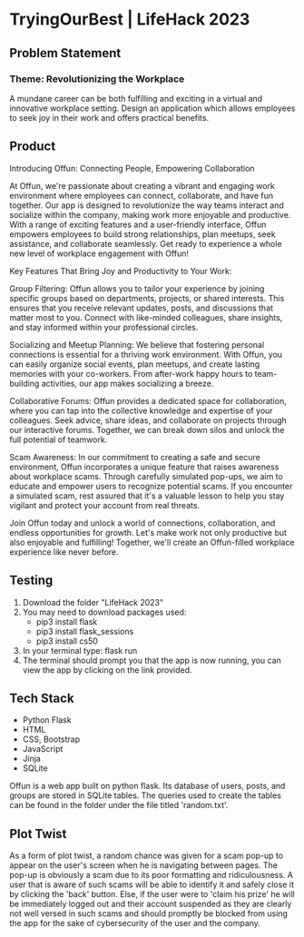 # TryingOurBest | LifeHack 2023

## Problem Statement
### Theme: Revolutionizing the Workplace 
A mundane career can be both fulfilling and exciting in a virtual and innovative workplace setting. Design an application which allows employees to seek joy in their work and offers practical benefits.

## Product
Introducing Offun: Connecting People, Empowering Collaboration

At Offun, we're passionate about creating a vibrant and engaging work environment where employees can connect, collaborate, and have fun together. Our app is designed to revolutionize the way teams interact and socialize within the company, making work more enjoyable and productive. With a range of exciting features and a user-friendly interface, Offun empowers employees to build strong relationships, plan meetups, seek assistance, and collaborate seamlessly. Get ready to experience a whole new level of workplace engagement with Offun!

Key Features That Bring Joy and Productivity to Your Work:

Group Filtering: Offun allows you to tailor your experience by joining specific groups based on departments, projects, or shared interests. This ensures that you receive relevant updates, posts, and discussions that matter most to you. Connect with like-minded colleagues, share insights, and stay informed within your professional circles.

Socializing and Meetup Planning: We believe that fostering personal connections is essential for a thriving work environment. With Offun, you can easily organize social events, plan meetups, and create lasting memories with your co-workers. From after-work happy hours to team-building activities, our app makes socializing a breeze.

Collaborative Forums: Offun provides a dedicated space for collaboration, where you can tap into the collective knowledge and expertise of your colleagues. Seek advice, share ideas, and collaborate on projects through our interactive forums. Together, we can break down silos and unlock the full potential of teamwork.

Scam Awareness: In our commitment to creating a safe and secure environment, Offun incorporates a unique feature that raises awareness about workplace scams. Through carefully simulated pop-ups, we aim to educate and empower users to recognize potential scams. If you encounter a simulated scam, rest assured that it's a valuable lesson to help you stay vigilant and protect your account from real threats.

Join Offun today and unlock a world of connections, collaboration, and endless opportunities for growth. Let's make work not only productive but also enjoyable and fulfilling! Together, we'll create an Offun-filled workplace experience like never before.


## Testing
1) Download the folder "LifeHack 2023"
2) You may need to download packages used:
    - pip3 install flask
    - pip3 install flask_sessions
    - pip3 install cs50
3) In your terminal type: flask run
4) The terminal should prompt you that the app is now running, you can view the app by clicking on the link provided.


## Tech Stack
- Python Flask
- HTML
- CSS, Bootstrap
- JavaScript
- Jinja
- SQLite

Offun is a web app built on python flask. Its database of users, posts, and groups are stored in SQLite tables. The queries used to create the tables can be found in the folder under the file titled 'random.txt'.

## Plot Twist
As a form of plot twist, a random chance was given for a scam pop-up to appear on the user's screen when he is navigating between pages. The pop-up is obviously a scam due to its poor formatting and ridiculousness. A user that is aware of such scams will be able to identify it and safely close it by clicking the 'back' button. Else, if the user were to 'claim his prize' he will be immediately logged out and their account suspended as they are clearly not well versed in such scams and should promptly be blocked from using the app for the sake of cybersecurity of the user and the company.
